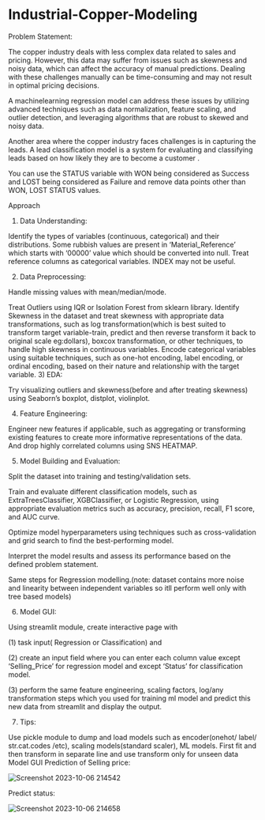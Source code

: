 # Industrial-Copper-Modeling

Problem Statement:

The copper industry deals with less complex data related to sales and pricing. However, this data may suffer from issues such as skewness and noisy data, which can affect the accuracy of manual predictions. Dealing with these challenges manually can be time-consuming and may not result in optimal pricing decisions.

A machinelearning regression model can address these issues by utilizing advanced techniques such as data normalization, feature scaling, and outlier detection, and leveraging algorithms that are robust to skewed and noisy data.

Another area where the copper industry faces challenges is in capturing the leads. A lead classification model is a system for evaluating and classifying leads based on how likely they are to become a customer .

You can use the STATUS variable with WON being considered as Success and LOST being considered as Failure and remove data points other than WON, LOST STATUS values.

Approach
1) Data Understanding:

Identify the types of variables (continuous, categorical) and their distributions. Some rubbish values are present in ‘Material_Reference’ which starts with ‘00000’ value which should be converted into null. Treat reference columns as categorical variables. INDEX may not be useful.

2) Data Preprocessing:

Handle missing values with mean/median/mode.

Treat Outliers using IQR or Isolation Forest from sklearn library.
Identify Skewness in the dataset and treat skewness with appropriate data transformations, such as log transformation(which is best suited to transform target variable-train, predict and then reverse transform it back to original scale eg:dollars), boxcox transformation, or other techniques, to handle high skewness in continuous variables.
Encode categorical variables using suitable techniques, such as one-hot encoding, label encoding, or ordinal encoding, based on their nature and relationship with the target variable.
3) EDA:

Try visualizing outliers and skewness(before and after treating skewness) using Seaborn’s boxplot, distplot, violinplot.

4) Feature Engineering:

Engineer new features if applicable, such as aggregating or transforming existing features to create more informative representations of the data. And drop highly correlated columns using SNS HEATMAP.

5) Model Building and Evaluation:

Split the dataset into training and testing/validation sets.

Train and evaluate different classification models, such as ExtraTreesClassifier, XGBClassifier, or Logistic Regression, using appropriate evaluation metrics such as accuracy, precision, recall, F1 score, and AUC curve.

Optimize model hyperparameters using techniques such as cross-validation and grid search to find the best-performing model.

Interpret the model results and assess its performance based on the defined problem statement.

Same steps for Regression modelling.(note: dataset contains more noise and linearity between independent variables so itll perform well only with tree based models)

6) Model GUI:

Using streamlit module, create interactive page with

(1) task input( Regression or Classification) and

(2) create an input field where you can enter each column value except ‘Selling_Price’ for regression model and except ‘Status’ for classification model.

(3) perform the same feature engineering, scaling factors, log/any transformation steps which you used for training ml model and predict this new data from streamlit and display the output.

7) Tips:

Use pickle module to dump and load models such as encoder(onehot/ label/ str.cat.codes /etc), scaling models(standard scaler), ML models. First fit and then transform in separate line and use transform only for unseen data
Model GUI
Prediction of Selling price:

![Screenshot 2023-10-06 214542](https://github.com/drajasekar/Industrial-Copper-Modeling/assets/44079369/4cfeabe7-2faa-4b45-b8b5-14369e55aa67)

Predict status:

![Screenshot 2023-10-06 214658](https://github.com/drajasekar/Industrial-Copper-Modeling/assets/44079369/e25d6245-3836-454a-adb3-d755702cf92f)



